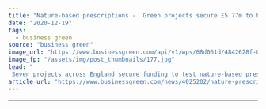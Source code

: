 ```yaml
---
title: "Nature-based prescriptions -  Green projects secure £5.77m to help boost mental wellbeing"
date: "2020-12-19"
tags: 
  - business green
source: "business green"
image_url: "https://www.businessgreen.com/api/v1/wps/68d061d/4842628f-02b8-4e19-9250-fffeddee05bd/3/BackyardProduction-forest-iStock-1196533345-185x114.jpg"
image_fp: "/assets/img/post_thumbnails/177.jpg"
lead: "
 Seven projects across England secure funding to test nature-based prescriptions designed to improve mental health and community well-being ..."
article_url: "https://www.businessgreen.com/news/4025202/nature-prescriptions-green-projects-secure-gbp-77m-help-boost-mental-wellbeing"
---
```


---
